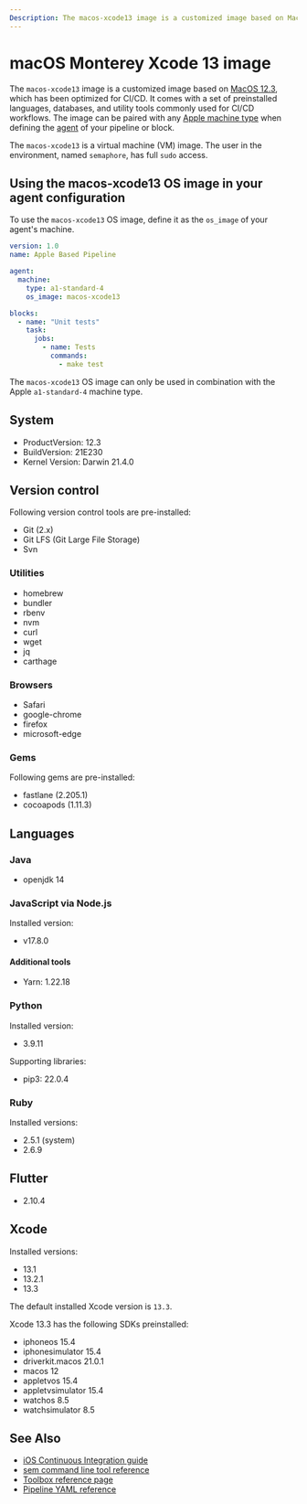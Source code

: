 ```yaml
---
Description: The macos-xcode13 image is a customized image based on MacOS 11.6, which has been optimized for CI/CD. This guide shows you how to use it.
---
```


# macOS Monterey Xcode 13 image

The `macos-xcode13` image is a customized image based on [MacOS 12.3][monterey-release-notes],
which has been optimized for CI/CD. It comes with a set of preinstalled languages, databases,
and utility tools commonly used for CI/CD workflows. The image can be paired
with any [Apple machine type][machine-types] when defining the [agent][agent]
of your pipeline or block.

The `macos-xcode13` is a virtual machine (VM) image. The user in the environment,
named `semaphore`, has full `sudo` access.

## Using the macos-xcode13 OS image in your agent configuration

To use the `macos-xcode13` OS image, define it as the `os_image` of your agent's
machine.

``` yaml
version: 1.0
name: Apple Based Pipeline

agent:
  machine:
    type: a1-standard-4
    os_image: macos-xcode13

blocks:
  - name: "Unit tests"
    task:
      jobs:
        - name: Tests
          commands:
            - make test
```

The `macos-xcode13` OS image can only be used in combination with the Apple 
`a1-standard-4` machine type.

## System

- ProductVersion: 12.3
- BuildVersion: 21E230
- Kernel Version: Darwin 21.4.0

## Version control

Following version control tools are pre-installed:

- Git (2.x)
- Git LFS (Git Large File Storage)
- Svn

### Utilities

- homebrew
- bundler
- rbenv
- nvm
- curl
- wget
- jq
- carthage

### Browsers

- Safari
- google-chrome
- firefox
- microsoft-edge

### Gems

Following gems are pre-installed:

- fastlane (2.205.1)
- cocoapods (1.11.3)

## Languages

### Java

- openjdk 14

### JavaScript via Node.js

Installed version:

- v17.8.0

#### Additional tools

- Yarn: 1.22.18

### Python

Installed version:

- 3.9.11

Supporting libraries:

- pip3: 22.0.4

### Ruby

Installed versions:

- 2.5.1 (system)
- 2.6.9

## Flutter

- 2.10.4

## Xcode

Installed versions:

- 13.1
- 13.2.1
- 13.3

The default installed Xcode version is `13.3`.


Xcode 13.3 has the following SDKs preinstalled:

- iphoneos 15.4
- iphonesimulator 15.4
- driverkit.macos 21.0.1
- macos 12
- appletvos 15.4
- appletvsimulator 15.4
- watchos 8.5
- watchsimulator 8.5


## See Also

- [iOS Continuous Integration guide][ios-guide]
- [sem command line tool reference](https://docs.semaphoreci.com/reference/sem-command-line-tool/)
- [Toolbox reference page](https://docs.semaphoreci.com/reference/toolbox-reference/)
- [Pipeline YAML reference](https://docs.semaphoreci.com/reference/pipeline-yaml-reference/)

[monterey-release-notes]: https://developer.apple.com/documentation/macos-release-notes/macos-12_3-release-notes
[machine-types]: https://docs.semaphoreci.com/ci-cd-environment/machine-types/
[beta-form]: https://semaphoreci.com/product/ios
[agent]: https://docs.semaphoreci.com/reference/pipeline-yaml-reference/#agent
[ios-guide]: https://docs.semaphoreci.com/examples/ios-continuous-integration-with-xcode/
